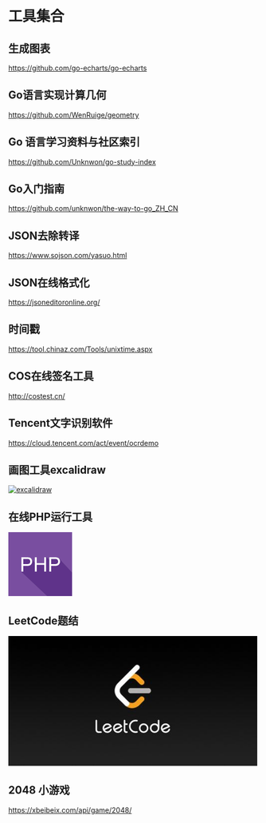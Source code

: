 # 工具集合


## 生成图表

https://github.com/go-echarts/go-echarts

## Go语言实现计算几何

https://github.com/WenRuige/geometry


## Go 语言学习资料与社区索引

https://github.com/Unknwon/go-study-index


## Go入门指南

https://github.com/unknwon/the-way-to-go_ZH_CN

## JSON去除转译

https://www.sojson.com/yasuo.html

## JSON在线格式化

https://jsoneditoronline.org/

## 时间戳

https://tool.chinaz.com/Tools/unixtime.aspx


## COS在线签名工具


http://costest.cn/


## Tencent文字识别软件

https://cloud.tencent.com/act/event/ocrdemo


## 画图工具excalidraw

[![excalidraw](./excalidraw.ico)](https://excalidraw.com/)


## 在线PHP运行工具

[![在线PHP运行工具](php.png)](https://c.runoob.com/compile)


## LeetCode题结

[![LeetCode题结](./leetcode.jpeg)](https://leetcode-solution-leetcode-pp.gitbook.io/leetcode-solution/)

## 2048 小游戏

https://xbeibeix.com/api/game/2048/

